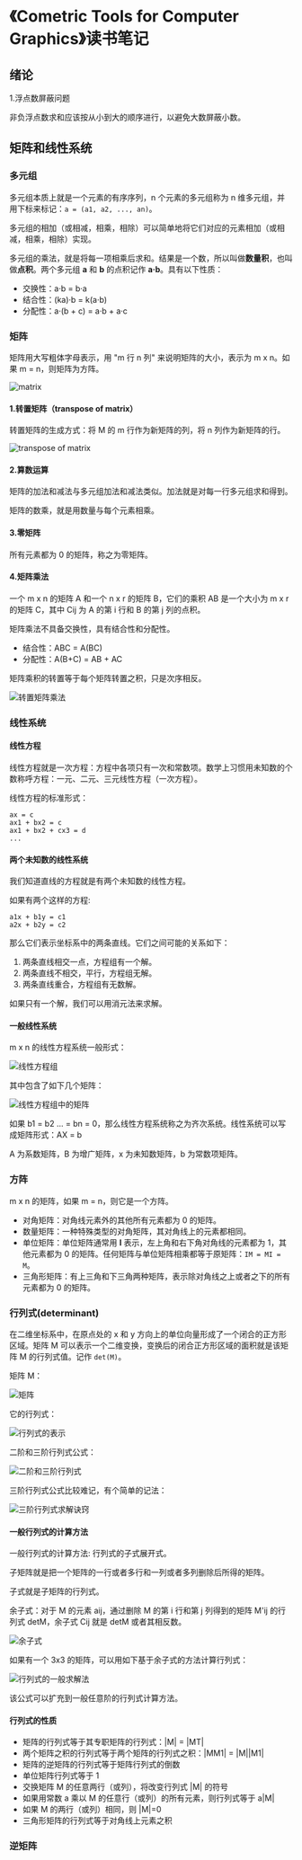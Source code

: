 # 《Cometric Tools for Computer Graphics》读书笔记

## 绪论

1.浮点数屏蔽问题

非负浮点数求和应该按从小到大的顺序进行，以避免大数屏蔽小数。

## 矩阵和线性系统

### 多元组

多元组本质上就是一个元素的有序序列，n 个元素的多元组称为 n 维多元组，并用下标来标记：`a = (a1, a2, ..., an)`。

多元组的相加（或相减，相乘，相除）可以简单地将它们对应的元素相加（或相减，相乘，相除）实现。

多元组的乘法，就是将每一项相乘后求和。结果是一个数，所以叫做**数量积**，也叫做**点积**。两个多元组 **a** 和 **b** 的点积记作 **a·b**。具有以下性质：

- 交换性：a·b = b·a
- 结合性：(ka)·b = k(a·b)
- 分配性：a·(b + c) = a·b + a·c

### 矩阵

矩阵用大写粗体字母表示，用 "m 行 n 列" 来说明矩阵的大小，表示为 m x n。如果 m = n，则矩阵为方阵。

![matrix](./images/001.jpg)

#### 1.转置矩阵（transpose of matrix）

转置矩阵的生成方式：将 M 的 m 行作为新矩阵的列，将 n 列作为新矩阵的行。

![transpose of matrix](./images/002.jpg)

#### 2.算数运算

矩阵的加法和减法与多元组加法和减法类似。加法就是对每一行多元组求和得到。

矩阵的数乘，就是用数量与每个元素相乘。

#### 3.零矩阵

所有元素都为 0 的矩阵，称之为零矩阵。

#### 4.矩阵乘法

一个 m x n 的矩阵 A 和一个 n x r 的矩阵 B，它们的乘积 AB 是一个大小为 m x r 的矩阵 C，其中 Cij 为 A 的第 i 行和 B 的第 j 列的点积。

矩阵乘法不具备交换性，具有结合性和分配性。

- 结合性：ABC = A(BC)
- 分配性：A(B+C) = AB + AC

矩阵乘积的转置等于每个矩阵转置之积，只是次序相反。

![转置矩阵乘法](./images/003.jpg)

### 线性系统

#### 线性方程

线性方程就是一次方程：方程中各项只有一次和常数项。数学上习惯用未知数的个数称呼方程：一元、二元、三元线性方程（一次方程）。

线性方程的标准形式：

```
ax = c
ax1 + bx2 = c
ax1 + bx2 + cx3 = d
...
```

#### 两个未知数的线性系统

我们知道直线的方程就是有两个未知数的线性方程。

如果有两个这样的方程:

```
a1x + b1y = c1
a2x + b2y = c2
```

那么它们表示坐标系中的两条直线。它们之间可能的关系如下：

1. 两条直线相交一点，方程组有一个解。
2. 两条直线不相交，平行，方程组无解。
3. 两条直线重合，方程组有无数解。

如果只有一个解，我们可以用消元法来求解。

#### 一般线性系统

m x n 的线性方程系统一般形式：

![线性方程组](./images/004.jpg)

其中包含了如下几个矩阵：

![线性方程组中的矩阵](./images/007.jpg)

如果 b1 = b2 ... = bn = 0，那么线性方程系统称之为齐次系统。线性系统可以写成矩阵形式：AX = b

A 为系数矩阵，B 为增广矩阵，x 为未知数矩阵，b 为常数项矩阵。

### 方阵

m x n 的矩阵，如果 m = n，则它是一个方阵。

- 对角矩阵：对角线元素外的其他所有元素都为 0 的矩阵。
- 数量矩阵：一种特殊类型的对角矩阵，其对角线上的元素都相同。
- 单位矩阵：单位矩阵通常用 **I** 表示，左上角和右下角对角线的元素都为 1，其他元素都为 0 的矩阵。任何矩阵与单位矩阵相乘都等于原矩阵：`IM = MI = M`。
- 三角形矩阵：有上三角和下三角两种矩阵，表示除对角线之上或者之下的所有元素都为 0 的矩阵。

### 行列式(determinant)

在二维坐标系中，在原点处的 x 和 y 方向上的单位向量形成了一个闭合的正方形区域。矩阵 M 可以表示一个二维变换，变换后的闭合正方形区域的面积就是该矩阵 M 的行列式值。记作 `det(M)`。

矩阵 M：

![矩阵](./images/009.jpg)

它的行列式：

![行列式的表示](./images/008.jpg)

二阶和三阶行列式公式：

![二阶和三阶行列式](./images/010.jpg)

三阶行列式公式比较难记，有个简单的记法：

![三阶行列式求解诀窍](./images/011.jpg)

#### 一般行列式的计算方法

一般行列式的计算方法: 行列式的子式展开式。

子矩阵就是把一个矩阵的一行或者多行和一列或者多列删除后所得的矩阵。

子式就是子矩阵的行列式。

余子式：对于 M 的元素 aij，通过删除 M 的第 i 行和第 j 列得到的矩阵 M'ij 的行列式 detM，余子式 Cij 就是 detM 或者其相反数。

![余子式](./images/012.jpg)

如果有一个 3x3 的矩阵，可以用如下基于余子式的方法计算行列式：

![行列式的一般求解法](./images/013.jpg)

该公式可以扩充到一般任意阶的行列式计算方法。

#### 行列式的性质

- 矩阵的行列式等于其专职矩阵的行列式：|M| = |MT|
- 两个矩阵之积的行列式等于两个矩阵的行列式之积：|MM1| = |M||M1|
- 矩阵的逆矩阵的行列式等于矩阵行列式的倒数
- 单位矩阵行列式等于 1
- 交换矩阵 M 的任意两行（或列），将改变行列式 |M| 的符号
- 如果用常数 a 乘以 M 的任意行（或列）的所有元素，则行列式等于 a|M|
- 如果 M 的两行（或列）相同，则 |M|=0
- 三角形矩阵的行列式等于对角线上元素之积

### 逆矩阵
